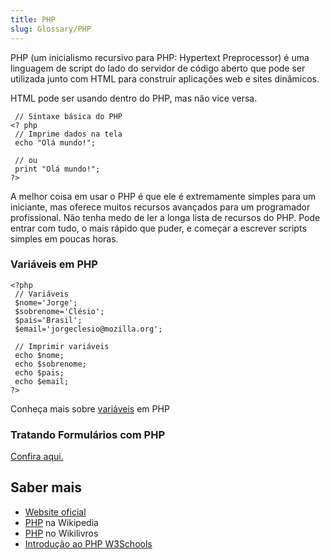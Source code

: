 ```yaml
---
title: PHP
slug: Glossary/PHP
---
```


PHP (um inicialismo recursivo para PHP: Hypertext Preprocessor) é uma linguagem de script do lado do servidor de código aberto que pode ser utilizada junto com HTML para construir aplicações web e sites dinâmicos.

HTML pode ser usando dentro do PHP, mas não vice versa.

```
 // Sintaxe básica do PHP
<? php
 // Imprime dados na tela
 echo "Olá mundo!";

 // ou
 print "Olá mundo!";
?>
```

A melhor coisa em usar o PHP é que ele é extremamente simples para um iniciante, mas oferece muitos recursos avançados para um programador profissional. Não tenha medo de ler a longa lista de recursos do PHP. Pode entrar com tudo, o mais rápido que puder, e começar a escrever scripts simples em poucas horas.

### Variáveis em PHP

```
<?php
 // Variáveis
 $nome='Jorge';
 $sobrenome='Clésio';
 $pais='Brasil';
 $email='jorgeclesio@mozilla.org';

 // Imprimir variáveis
 echo $nome;
 echo $sobrenome;
 echo $pais;
 echo $email;
?>
```

Conheça mais sobre [variáveis](/pt-BR/docs/Glossario/PHP) em PHP

### Tratando Formulários com PHP

[Confira aqui.](/pt-BR/docs/Glossario/Tratando_Formul%C3%A1rios_com_PHP)

## Saber mais

- [Website oficial](http://php.net/)
- [PHP](https://pt.wikipedia.org/wiki/PHP) na Wikipedia
- [PHP](https://en.wikibooks.org/wiki/PHP_Programming) no Wikilivros
- [Introdução ao PHP W3Schools](https://www.w3schools.com/PhP/php_intro.asp)
